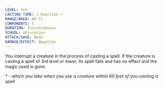 ```yaml
---
LEVEL: 3rd
CASTING TIME: 1 Reaction *
RANGE/AREA: 60 ft.
COMPONENTS: S
DURATION: Instantaneous
SCHOOL: Abjuration
ATTACK/SAVE: None
DAMAGE/EFFECT: Negation
---
```

You interrupt a creature in the process of casting a spell. If the creature is casting a spell of 3rd level or lower, its spell fails and has no effect and the magic used is gone.

*\* - which you take when you see a creature within 60 feet of you casting a spell*
